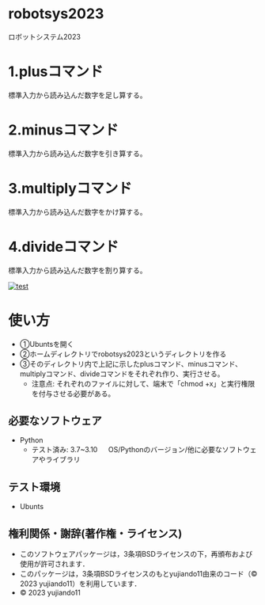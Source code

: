# robotsys2023
ロボットシステム2023

# 1.plusコマンド      
標準入力から読み込んだ数字を足し算する。
# 2.minusコマンド     
標準入力から読み込んだ数字を引き算する。
# 3.multiplyコマンド　
標準入力から読み込んだ数字をかけ算する。
# 4.divideコマンド　　
標準入力から読み込んだ数字を割り算する。

[![test](https://github.com/yujiando11/robotsys2023/actions/workflows/test.yml/badge.svg)](https://github.com/yujiando11/robotsys2023/actions/workflows/test.yml)

# 使い方
* ①Ubuntsを開く 
* ②ホームディレクトリでrobotsys2023というディレクトリを作る 
* ③そのディレクトリ内で上記に示したplusコマンド、minusコマンド、multiplyコマンド、divideコマンドをそれぞれ作り、実行させる。
    * 注意点: それぞれのファイルに対して、端末で「chmod +x」と実行権限を付与させる必要がある。


## 必要なソフトウェア
* Python
  * テスト済み: 3.7~3.10
　  OS/Pythonのバージョン/他に必要なソフトウェアやライブラリ

## テスト環境
* Ubunts


## 権利関係・謝辞(著作権・ライセンス)

* このソフトウェアパッケージは，3条項BSDライセンスの下，再頒布および使用が許可されます．
* このパッケージは，3条項BSDライセンスのもとyujiando11由来のコード（© 2023 yujiando11）を利用しています．
* © 2023 yujiando11
